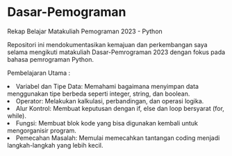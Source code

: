 # Dasar-Pemograman
Rekap Belajar Matakuliah Pemograman 2023 - Python


Repositori ini mendokumentasikan kemajuan dan perkembangan saya selama mengikuti matakuliah Dasar-Pemrograman 2023 dengan fokus pada bahasa pemrograman Python.

Pembelajaran Utama :

<li>Variabel dan Tipe Data: Memahami bagaimana menyimpan data menggunakan tipe berbeda seperti integer, string, dan boolean.</li>
<li>Operator: Melakukan kalkulasi, perbandingan, dan operasi logika.</li>
<li>Alur Kontrol: Membuat keputusan dengan if, else dan loop bersyarat (for, while).</li>
<li>Fungsi: Membuat blok kode yang bisa digunakan kembali untuk mengorganisir program.</li>
<li>Pemecahan Masalah: Memulai memecahkan tantangan coding menjadi langkah-langkah yang lebih kecil.</li>
